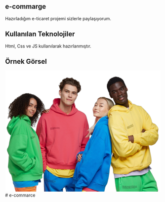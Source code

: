 ## e-commarge

Hazırladığım e-ticaret projemi sizlerle paylaşıyorum.

## Kullanılan Teknolojiler

Html, Css ve JS kullanılarak hazırlanmıştır.

## Örnek Görsel

![](./images/home.png)#   e - c o m m a r c e 
 
 